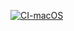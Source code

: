 [![CI-macOS](https://github.com/deltakroneker/EssentialFeed/actions/workflows/CI-macOS.yml/badge.svg?event=push)](https://github.com/deltakroneker/EssentialFeed/actions/workflows/CI-macOS.yml)